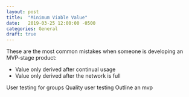```yaml
---
layout: post
title:  "Minimum Viable Value"
date:   2019-03-25 12:00:00 -0500
categories: General
draft: true
---
```


These are the most common mistakes when someone is developing an MVP-stage product:

- Value only derived after continual usage
- Value only derived after the network is full

User testing for groups
Quality user testing 
Outline an mvp 